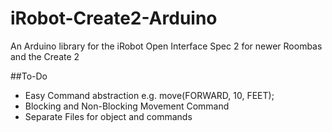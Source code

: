 iRobot-Create2-Arduino
======================

An Arduino library for the iRobot Open Interface Spec 2 for newer Roombas and the Create 2

##To-Do
+ Easy Command abstraction e.g. move(FORWARD, 10, FEET);
+ Blocking and Non-Blocking Movement Command
+ Separate Files for object and commands
